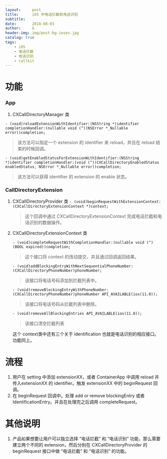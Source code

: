 ```yaml
---
layout:     post
title:      iOS 中电话拦截和电话识别
subtitle:   
date:       2018-08-03
author:     G
header-img: img/post-bg-ioses.jpg
catalog: true
tags:
    - iOS
    - 电话拦截
    - 电话识别
    - callkit
---
```


# 功能

### App

1. CXCallDirectoryManager 类

`- (void)reloadExtensionWithIdentifier:(NSString *)identifier completionHandler:(nullable void (^)(NSError *_Nullable error))completion;`
> 该方法可以指定一个 extension 的 identifier 来 reload，并且在 reload 结束的时候回调。

`- (void)getEnabledStatusForExtensionWithIdentifier:(NSString *)identifier completionHandler:(void (^)(CXCallDirectoryEnabledStatus enabledStatus, NSError *_Nullable error))completion;`
> 该方法可以获得 identifier 的 extension 的 enable 状态。

### CallDirectoryExtension

1. CXCallDirectoryProvider 类
	`- (void)beginRequestWithExtensionContext:(CXCallDirectoryExtensionContext *)context;`
	> 这个回调中通过 CXCallDirectoryExtensionContext 完成电话拦截和电话识别的数据操作。

2. CXCallDirectoryExtensionContext 类

	`- (void)completeRequestWithCompletionHandler:(nullable void (^)(BOOL expired))completion;`
	> 这个接口将 context 的改动提交，并且通过回调返回结果。

	`- (void)addBlockingEntryWithNextSequentialPhoneNumber:(CXCallDirectoryPhoneNumber)phoneNumber;`
	> 该接口将电话号码添加到拦截列表中。

	`- (void)removeBlockingEntryWithPhoneNumber:(CXCallDirectoryPhoneNumber)phoneNumber API_AVAILABLE(ios(11.0));`
	> 该接口将电话号码从拦截列表中删除。

	`- (void)removeAllBlockingEntries API_AVAILABLE(ios(11.0));`
	> 该接口清空拦截列表

	这个 context类中还有三个关于 identification 也就是电话识别的相应接口。功能同上。
	
	

# 流程

1. 用户在 setting 中添加 extensionXX，或者 ContainerApp 中调用 reload 并传入extensionXX 的 identifier。触发 extensionXX 中的 beginRequest 回调。
2. 在 beginRequest 回调中。处理 add or remove blockingEntry 或者 IdentificationEntry。并且在处理完之后调用 completeRequest。

# 其他说明

1. 产品如果想要让用户可以独立选择 “电话拦截” 和 “电话识别” 功能，那么需要建立两个不同的 extension，然后分别在 CXCallDirectoryProvider 的 beginRequest 接口中做 “电话拦截” 和 “电话识别” 的功能。


